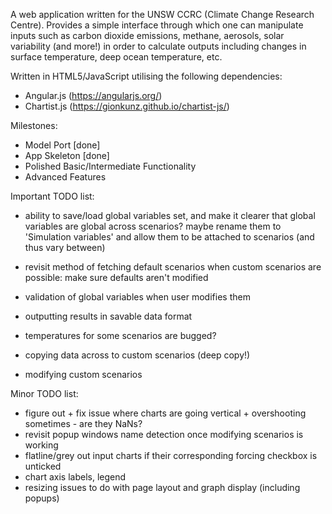 A web application written for the UNSW CCRC (Climate Change Research Centre). Provides a simple interface through which one can manipulate inputs such as carbon dioxide emissions, methane, aerosols, solar variability (and more!) in order to calculate outputs including changes in surface temperature, deep ocean temperature, etc.

Written in HTML5/JavaScript utilising the following dependencies:
- Angular.js (https://angularjs.org/)
- Chartist.js (https://gionkunz.github.io/chartist-js/)

Milestones:
- Model Port [done]
- App Skeleton [done]
- Polished Basic/Intermediate Functionality
- Advanced Features

Important TODO list:
- ability to save/load global variables set, and make it clearer that global variables are global across scenarios? maybe rename them to 'Simulation variables' and allow them to be attached to scenarios (and thus vary between)
- revisit method of fetching default scenarios when custom scenarios are possible: make sure defaults aren't modified
- validation of global variables when user modifies them
- outputting results in savable data format
- temperatures for some scenarios are bugged?

- copying data across to custom scenarios (deep copy!)
- modifying custom scenarios

Minor TODO list:
- figure out + fix issue where charts are going vertical + overshooting sometimes - are they NaNs?
- revisit popup windows name detection once modifying scenarios is working
- flatline/grey out input charts if their corresponding forcing checkbox is unticked
- chart axis labels, legend
- resizing issues to do with page layout and graph display (including popups)

